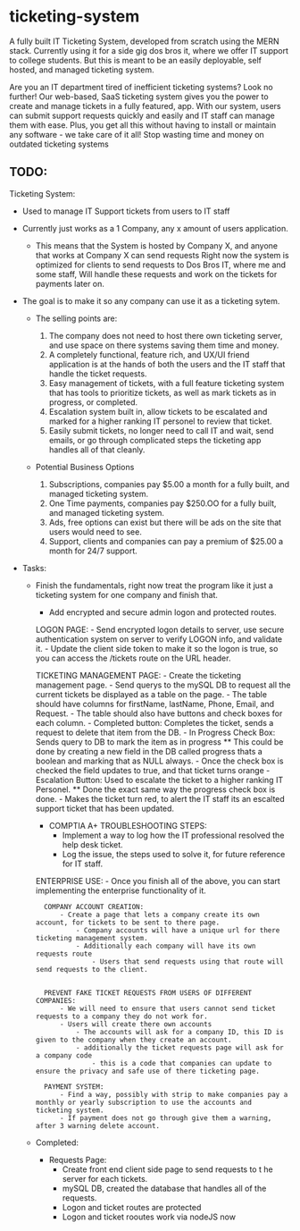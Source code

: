 # ticketing-system
A fully built IT Ticketing System, developed from scratch using the MERN stack. Currently using it for a side gig dos bros it, where we offer IT support to college students. But this is meant to be an easily deployable, self hosted, and managed ticketing system. 

Are you an IT department tired of inefficient ticketing systems? Look no further! Our web-based, SaaS ticketing system gives you the power to create and manage tickets in a fully featured, app. With our system, users can submit support requests quickly and easily and IT staff can manage them with ease. Plus, you get all this without having to install or maintain any software - we take care of it all! Stop wasting time and money on outdated ticketing systems 

## TODO:


Ticketing System:

- Used to manage IT Support tickets from users to IT staff
- Currently just works as a 1 Company, any x amount of users application.
    - This means that the System is hosted by Company X, and anyone that works at Company X can send requests
      Right now the system is optimized for clients to send requests to Dos Bros IT, where me and some staff,
      Will handle these requests and work on the tickets for payments later on.

- The goal is to make it so any company can use it as a ticketing sytem.
    - The selling points are:
        1. The company does not need to host there own ticketing server, and use space on there systems saving them time and money.
        2. A completely functional, feature rich, and UX/UI friend application is at the hands of both the users and the IT staff that handle the ticket requests.
        3. Easy management of tickets, with a full feature ticketing system that has tools to prioritize tickets, as well as mark tickets as in progress, or completed.
        4. Escalation system built in, allow tickets to be escalated and marked for a higher ranking IT personel to review that ticket.
        5. Easily submit tickets, no longer need to call IT and wait, send emails, or go through complicated steps the ticketing app handles all of that cleanly.

    - Potential Business Options
        1. Subscriptions, companies pay $5.00 a month for a fully built, and managed ticketing system.
        2. One Time payments, companies pay $250.OO for a fully built, and managed ticketing system.
        3. Ads, free options can exist but there will be ads on the site that users would need to see.
        4. Support, clients and companies can pay a premium of $25.00 a month for 24/7 support.

        
- Tasks:
    - Finish the fundamentals, right now treat the program like it just a ticketing system for one company and finish that.
        - Add encrypted and secure admin logon and protected routes.

        LOGON PAGE:
            - Send encrypted logon details to server, use secure authentication system on server to verify LOGON info, and validate it.
            - Update the client side token to make it so the logon is true, so you can access the /tickets route on the URL header.


        TICKETING MANAGEMENT PAGE:
            - Create the ticketing management page.
                - Send querys to the mySQL DB to request all the current tickets be displayed as a table on the page.
                    - The table should have columns for firstName, lastName, Phone, Email, and Request.
                    - The table should also have buttons and check boxes for each column.
                        - Completed button: Completes the ticket, sends a request to delete that item from the DB.
                        - In Progress Check Box: Sends query to DB to mark the item as in progress
                            ** This could be done by creating a new field in the DB called progress thats a boolean and marking that as NULL always.
                                - Once the check box is checked the field updates to true, and that ticket turns orange
                        - Escalation Button: Used to escalate the ticket to a higher ranking IT Personel.
                            ** Done the exact same way the progress check box is done.
                                - Makes the ticket turn red, to alert the IT staff its an escalted support ticket that has been updated.
		- COMPTIA A+ TROUBLESHOOTING STEPS: 
		    - Implement a way to log how the IT professional resolved the help desk ticket.
		    - Log the issue, the steps used to solve it, for future reference for IT staff. 

        ENTERPRISE USE:
            - Once you finish all of the above, you can start implementing the enterprise functionality of it.

            COMPANY ACCOUNT CREATION:
                - Create a page that lets a company create its own account, for tickets to be sent to there page.
                    - Company accounts will have a unique url for there ticketing management system.
                    - Additionally each company will have its own requests route
                        - Users that send requests using that route will send requests to the client.

                
            PREVENT FAKE TICKET REQUESTS FROM USERS OF DIFFERENT COMPANIES:
                - We will need to ensure that users cannot send ticket requests to a company they do not work for.
                - Users will create there own accounts
                    - The accounts will ask for a company ID, this ID is given to the company when they create an account.
                    - additionally the ticket requests page will ask for a company code
                        - this is a code that companies can update to ensure the privacy and safe use of there ticketing page.
                
            PAYMENT SYSTEM:
                - Find a way, possibly with strip to make companies pay a monthly or yearly subscription to use the accounts and ticketing system.
                - If payment does not go through give them a warning, after 3 warning delete account.

    - Completed:

        - Requests Page:
            - Create front end client side page to send requests to t he server for each tickets.
            - mySQL DB, created the database that handles all of the requests.
            - Logon and ticket routes are protected
            - Logon and ticket rooutes work via nodeJS now


            
                            
                        
